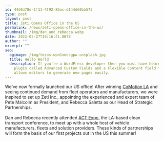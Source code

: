 ```yaml
---
id: 44d0d78e-1f11-4f92-85ac-d144d60bb573
type: post
layout: post
title: Zeti Opens Office in the US
permalink: /news/zeti-opens-office-in-the-us/
thumbnail: /img/dan_and_rebecca.webp
date: 2022-05-27T19:16:41.067Z
author: ""
excerpt: ""
seo:
  ogimage: /img/tezos-wpn1xnccgpw-unsplash.jpg
  title: Hello World
  description: If you’re a WordPress developer then you must have heard about a
    plugin called Advanced Custom Fields and a Flexible Content field that
    allows editors to generate new pages easily.
---
```

We’ve now formally launched our US office! After winning [CoMotion LA](https://comotionla.com/la-new-mobility-challenge-2020) and seeing continued demand from fleet operators and manufacturers, we were inspired to set up Zeti Inc., appointing the experienced and expert team of Pete Malcolm as President, and Rebecca Saletta as our Head of Strategic Partnerships.\
\
Dan and Rebecca recently attended [ACT Expo](https://www.actexpo.com/), the LA-based clean transport conference, to meet up with a whole host of vehicle manufacturers, fleets and solution providers. These kinds of partnerships will form the basis of our first projects out in the US this summer!